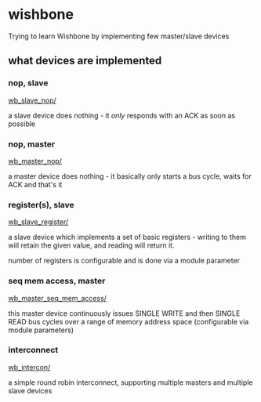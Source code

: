 # wishbone

Trying to learn Wishbone by implementing few master/slave devices

## what devices are implemented

### nop, slave

[wb_slave_nop/](wb_slave_nop/)

a slave device does nothing - it _only_ responds with an ACK as soon as possible

### nop, master

[wb_master_nop/](wb_master_nop/)

a master device does nothing - it basically only starts a bus cycle, waits for ACK and that's it

### register(s), slave

[wb_slave_register/](wb_slave_register/)

a slave device which implements a set of basic registers - writing to them will retain the given value, and reading will return it.

number of registers is configurable and is done via a module parameter

### seq mem access, master

[wb_master_seq_mem_access/](wb_master_seq_mem_access/)

this master device continuously issues SINGLE WRITE and then SINGLE READ bus cycles
over a range of memory address space (configurable via module parameters)

### interconnect

[wb_intercon/](wb_intercon/)

a simple round robin interconnect, supporting multiple masters and multiple slave devices

